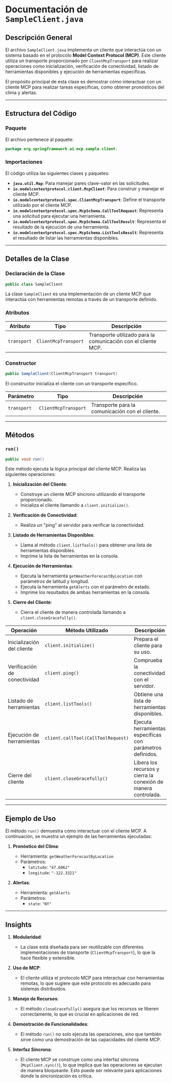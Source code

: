 # Documentación de `SampleClient.java`

## Descripción General

El archivo `SampleClient.java` implementa un cliente que interactúa con un sistema basado en el protocolo **Model Context Protocol (MCP)**. Este cliente utiliza un transporte proporcionado por `ClientMcpTransport` para realizar operaciones como inicialización, verificación de conectividad, listado de herramientas disponibles y ejecución de herramientas específicas. 

El propósito principal de esta clase es demostrar cómo interactuar con un cliente MCP para realizar tareas específicas, como obtener pronósticos del clima y alertas.

---

## Estructura del Código

### Paquete
El archivo pertenece al paquete:
```java
package org.springframework.ai.mcp.sample.client;
```

### Importaciones
El código utiliza las siguientes clases y paquetes:
- **`java.util.Map`**: Para manejar pares clave-valor en las solicitudes.
- **`io.modelcontextprotocol.client.McpClient`**: Para construir y manejar el cliente MCP.
- **`io.modelcontextprotocol.spec.ClientMcpTransport`**: Define el transporte utilizado por el cliente MCP.
- **`io.modelcontextprotocol.spec.McpSchema.CallToolRequest`**: Representa una solicitud para ejecutar una herramienta.
- **`io.modelcontextprotocol.spec.McpSchema.CallToolResult`**: Representa el resultado de la ejecución de una herramienta.
- **`io.modelcontextprotocol.spec.McpSchema.ListToolsResult`**: Representa el resultado de listar las herramientas disponibles.

---

## Detalles de la Clase

### Declaración de la Clase
```java
public class SampleClient
```
La clase `SampleClient` es una implementación de un cliente MCP que interactúa con herramientas remotas a través de un transporte definido.

### Atributos
| Atributo              | Tipo                     | Descripción                                                                 |
|-----------------------|--------------------------|-----------------------------------------------------------------------------|
| `transport`           | `ClientMcpTransport`    | Transporte utilizado para la comunicación con el cliente MCP.              |

### Constructor
```java
public SampleClient(ClientMcpTransport transport)
```
El constructor inicializa el cliente con un transporte específico.

| Parámetro   | Tipo                  | Descripción                                      |
|-------------|-----------------------|--------------------------------------------------|
| `transport` | `ClientMcpTransport` | Transporte para la comunicación con el cliente. |

---

## Métodos

### `run()`
```java
public void run()
```
Este método ejecuta la lógica principal del cliente MCP. Realiza las siguientes operaciones:

1. **Inicialización del Cliente**:
   - Construye un cliente MCP síncrono utilizando el transporte proporcionado.
   - Inicializa el cliente llamando a `client.initialize()`.

2. **Verificación de Conectividad**:
   - Realiza un "ping" al servidor para verificar la conectividad.

3. **Listado de Herramientas Disponibles**:
   - Llama al método `client.listTools()` para obtener una lista de herramientas disponibles.
   - Imprime la lista de herramientas en la consola.

4. **Ejecución de Herramientas**:
   - Ejecuta la herramienta `getWeatherForecastByLocation` con parámetros de latitud y longitud.
   - Ejecuta la herramienta `getAlerts` con el parámetro de estado.
   - Imprime los resultados de ambas herramientas en la consola.

5. **Cierre del Cliente**:
   - Cierra el cliente de manera controlada llamando a `client.closeGracefully()`.

| Operación                     | Método Utilizado                  | Descripción                                                                 |
|-------------------------------|------------------------------------|-----------------------------------------------------------------------------|
| Inicialización del cliente    | `client.initialize()`             | Prepara el cliente para su uso.                                            |
| Verificación de conectividad  | `client.ping()`                   | Comprueba la conectividad con el servidor.                                 |
| Listado de herramientas       | `client.listTools()`              | Obtiene una lista de herramientas disponibles.                             |
| Ejecución de herramientas     | `client.callTool(CallToolRequest)`| Ejecuta herramientas específicas con parámetros definidos.                 |
| Cierre del cliente            | `client.closeGracefully()`        | Libera los recursos y cierra la conexión de manera controlada.             |

---

## Ejemplo de Uso

El método `run()` demuestra cómo interactuar con el cliente MCP. A continuación, se muestra un ejemplo de las herramientas ejecutadas:

1. **Pronóstico del Clima**:
   - Herramienta: `getWeatherForecastByLocation`
   - Parámetros: 
     - `latitude`: `"47.6062"`
     - `longitude`: `"-122.3321"`

2. **Alertas**:
   - Herramienta: `getAlerts`
   - Parámetros:
     - `state`: `"NY"`

---

## Insights

1. **Modularidad**:
   - La clase está diseñada para ser reutilizable con diferentes implementaciones de transporte (`ClientMcpTransport`), lo que la hace flexible y extensible.

2. **Uso de MCP**:
   - El cliente utiliza el protocolo MCP para interactuar con herramientas remotas, lo que sugiere que este protocolo es adecuado para sistemas distribuidos.

3. **Manejo de Recursos**:
   - El método `closeGracefully()` asegura que los recursos se liberen correctamente, lo que es crucial en aplicaciones de red.

4. **Demostración de Funcionalidades**:
   - El método `run()` no solo ejecuta las operaciones, sino que también sirve como una demostración de las capacidades del cliente MCP.

5. **Interfaz Síncrona**:
   - El cliente MCP se construye como una interfaz síncrona (`McpClient.sync()`), lo que implica que las operaciones se ejecutan de manera bloqueante. Esto puede ser relevante para aplicaciones donde la sincronización es crítica.
